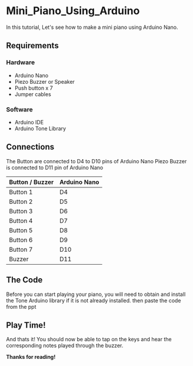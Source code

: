 # Mini_Piano_Using_Arduino

In this tutorial, Let's see how to make a mini piano using Arduino Nano. 

## Requirements

### Hardware

* Arduino Nano
* Piezo Buzzer or Speaker
* Push button x 7
* Jumper cables

### Software

*   Arduino IDE
*   Arduino Tone Library

## Connections

The Button are connected to D4 to D10 pins of Arduino Nano
Piezo Buzzer is connected to D11 pin of Arduino Nano

| Button / Buzzer            |  Arduino Nano  |
|-----------------------|---------------|
| Button 1 |  D4 |
| Button 2 |  D5 |
| Button 3 |  D6 |
| Button 4 |  D7 |
| Button 5 |  D8 |
| Button 6 |  D9 |
| Button 7 |  D10 |
| Buzzer |  D11 |

## The Code

Before you can start playing your piano, you will need to obtain and install the Tone Arduino library if it is not already installed. 
then paste the code from the ppt

## Play Time!

And thats it! You should now be able to tap on the keys and hear the corresponding notes played through the buzzer. 

**Thanks for reading!**
